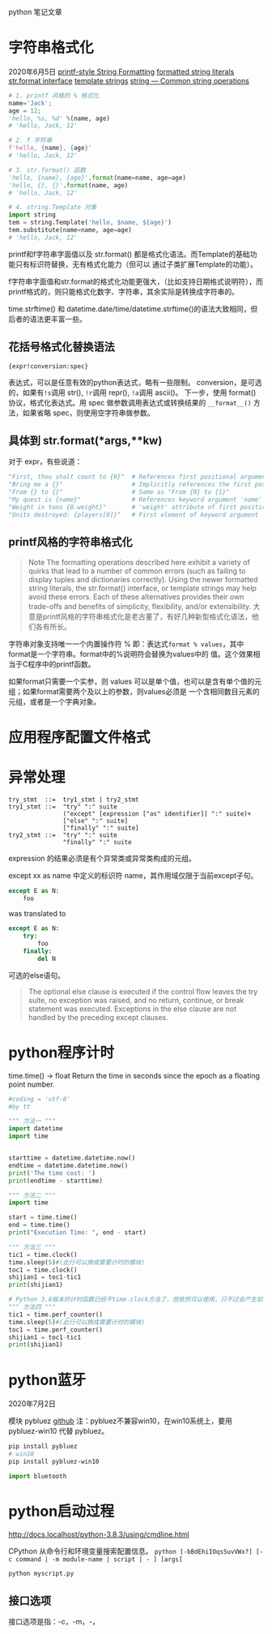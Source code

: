 python 笔记文章

# 字符串格式化
2020年6月5日
[printf-style String Formatting](https://docs.python.org/3/library/stdtypes.html#printf-style-string-formatting)
[formatted string literals](https://docs.python.org/3/reference/lexical_analysis.html#formatted-string-literals)
[str.format interface](https://docs.python.org/3/library/stdtypes.html#str.format)
[template strings](https://docs.python.org/3/library/string.html#template-strings)
[string — Common string operations](https://docs.python.org/3/library/string.html#module-string)


```py
# 1. printf 风格的 % 格式化
name='Jack';
age = 12;
'hello, %s, %d' %(name, age)
# 'hello, Jack, 12'

# 2. f 字符串
f'hello, {name}, {age}'
# 'hello, Jack, 12'

# 3. str.format() 函数
'hello, {name}, {age}'.format(name=name, age=age)
'hello, {}, {}'.format(name, age)
# 'hello, Jack, 12'

# 4. string.Template 对象
import string
tem = string.Template('hello, $name, ${age}')
tem.substitute(name=name, age=age)
# 'hello, Jack, 12'

```

printf和f字符串字面值以及 str.format() 都是格式化语法。而Template的基础功能只有标识符替换，无有格式化能力（但可以
通过子类扩展Template的功能）。

f字符串字面值和str.format的格式化功能更强大，（比如支持日期格式说明符），而printf格式的，则只能格式化数字、字符串，其余实际是转换成字符串的。

time.strftime() 和 datetime.date/time/datetime.strftime()的语法大致相同，但后者的语法更丰富一些。
## 花括号格式化替换语法
`{expr!conversion:spec}`

表达式，可以是任意有效的python表达式，略有一些限制。
conversion，是可选的，如果有`!s`调用 str(), `!r`调用 repr(), `!a`调用 ascii()。
下一步，使用 format() 协议，格式化表达式。用 spec 做参数调用表达式或转换结果的 `__format__()`
方法，如果省略 spec，则使用空字符串做参数。

## 具体到 str.format(*args,**kw)

对于 expr，有些说道：
```py
"First, thou shalt count to {0}"  # References first positional argument
"Bring me a {}"                   # Implicitly references the first positional argument
"From {} to {}"                   # Same as "From {0} to {1}"
"My quest is {name}"              # References keyword argument 'name'
"Weight in tons {0.weight}"       # 'weight' attribute of first positional arg
"Units destroyed: {players[0]}"   # First element of keyword argument 'players'
```
## printf风格的字符串格式化

> Note The formatting operations described here exhibit a variety of quirks that
> lead to a number of common errors (such as failing to display tuples and dictionaries
> correctly). Using the newer formatted string literals, the str.format() interface,
> or template strings may help avoid these errors. Each of these alternatives provides
> their own trade-offs and benefits of simplicity, flexibility, and/or extensibility.
大意是printf风格的字符串格式化是老古董了，有好几种新型格式化语法，他们各有所长。

字符串对象支持唯一一个内置操作符 % 即：表达式`format % values`，其中format是一个字符串。format中的%说明符会替换为values中的
值。这个效果相当于C程序中的printf函数。

如果format只需要一个实参，则 values 可以是单个值，也可以是含有单个值的元组；如果format需要两个及以上的参数，则values必须是
一个含相同数目元素的元组，或者是一个字典对象。


# 应用程序配置文件格式
# 异常处理

```
try_stmt  ::=  try1_stmt | try2_stmt
try1_stmt ::=  "try" ":" suite
               ("except" [expression ["as" identifier]] ":" suite)+
               ["else" ":" suite]
               ["finally" ":" suite]
try2_stmt ::=  "try" ":" suite
               "finally" ":" suite
```

expression 的结果必须是有个异常类或异常类构成的元组。

except xx as name 中定义的标识符 name，其作用域仅限于当前except子句。
```py
except E as N:
    foo
```
was translated to
```py
except E as N:
    try:
        foo
    finally:
        del N
```

可选的else语句。
> The optional else clause is executed if the control flow leaves the try suite, no exception was raised, and no return, continue, or break statement was executed. Exceptions in the else clause are not handled by the preceding except clauses.
# python程序计时
time.time() → float Return the time in seconds since the epoch as a floating point number.

```py
#coding = 'utf-8'
#by tt

""" 方法一 """
import datetime
import time


starttime = datetime.datetime.now()
endtime = datetime.datetime.now()
print('The time cost: ')
print(endtime - starttime)

""" 方法二 """
import time

start = time.time()
end = time.time()
print("Execution Time: ", end - start)

""" 方法三 """
tic1 = time.clock()
time.sleep(5)#(此行可以换成需要计时的模块)
toc1 = time.clock()
shijian1 = toc1-tic1
print(shijian1)

# Python 3.8版本的计时函数已经不time.clock方法了，但依然可以使用，只不过会产生如下警告
""" 方法四 """
tic1 = time.perf_counter()
time.sleep(5)#(此行可以换成需要计时的模块)
toc1 = time.perf_counter()
shijian1 = toc1-tic1
print(shijian1)
```

# python蓝牙
2020年7月2日

模块 pybluez
[github](https://github.com/pybluez/pybluez)
注：pybluez不兼容win10，在win10系统上，要用 pybluez-win10 代替 pybluez。
```sh
pip install pybluez
# win10
pip install pybluez-win10
```

```py
import bluetooth
```
# python启动过程

http://docs.localhost/python-3.8.3/using/cmdline.html

CPython 从命令行和环境变量搜索配置信息。
`python [-bBdEhiIOqsSuvVWx?] [-c command | -m module-name | script | - ] [args]`

```sh
python myscript.py
```

## 接口选项
接口选项是指：-c，-m，-，<script>， 这四个。
python命令行风格和unix shell 相似，但有如下附加功能：
- 如果调用时标准输入连接到tty设备，则进入交互模式：读取命令、执行命令、等待下一个命令。直到EOF（Unix 的Ctrl-D, Windows的 Ctrl-Z Enter)
- 以文件名为参数或者以文件作为标准输入时，它读取整个文件并执行
- 以目录名为参数，它从目录下选择合适的文件执行
- 提供 -c 'python statements' 选项时，执行给定的语句并退出。可以用换行分割多行语句。缩进规定了代码块
- 使用 -m module-name 时，从模块搜索路径中搜索给定名称的模块并执行
在非交互模式下，是先解析整个文件之后执行（不是读一句执行一句）。

`-c command`：当前目录加入sys.path中；sys.argv[0] 是 -c。
`-m module`：在sys.path中搜索指定模块并以`__main__`为名执行当前模块。
    当前目录加入sys.apth中，sys.argv[0] 是 -m。
    模块可以是文件模块。也可以是包（即目录），此时执行 `<pkg>.__main__`
    此选项不可用于内置模块和C扩展模块，因为它们没有对应的python的模块文件。
    -I 在isolate模式下执行模块。独立模块是指：sys.path 不包含当前目录，不包含用户的 site-package目录（即后期安装的模块），所有PYTHON*环境变量都忽略掉。
`- `  从标准输入读取命令。如果标准输入是终端，则隐式包好-i选项（交互模式）。sys.argv[0]设为 -。
`<script>` 执行脚本文件，此文件必须是 A. xx.py 文件，或者B.包含 `__main__.py` 的目录，或C.包含`__main__.py`的zip压缩文件。
    此时，sys.argv[0]设为给定的脚本文件名（或目录名）。
    如果给定的是.py文件名，则把包含此文件的目录放在sys.path的开头。
    如果给定的是目录或zip文件名，则把__main__.py作为__main__模块执行，同时把 <script> 添加到sys.path的开头。
    -I 在此处同样给力。
最后，如果没有指定任何接口选项，则默认使用 -i（进入交互模式），同时 sys.argv[0]设为'',且把当前路径加入 sys.path 的开头。
## 通用选项
-?
-h
--help
```
-?
-h
--help
帮助信息

--version, -V 输出版本信息并退出。

```
## 杂项

    -b  比较 bytes和str时，发出警告。
    -B  导入模块文件时，不生成.pyc文件。环境变量 PYTHONDONTWRITEBYTECODE
    -d  开启调试模式。执行过程输出更多详细信息。取决于编译时的参数配置。PYTHONDEBUG。
    -E  忽略所有PYTHON*环境变量（比如，pythpath，pythonhome）
    -i  当-c 或执行脚本文件之后，进入交互模式。PYTHONSTARTUP 变量指定的文件不会执行。
    -s  Don’t add the user site-packages directory to sys.path.
    -I  孤立模式（隐含触发 -E，-s。也就是只载入内置模块和标准库模块。（忽略PHTHON*变量，忽略用户site-package目录：即不把这些目录添加到sys.path中）。
    -O  初级优化。忽略 assert语句，忽略 `__debug__` 变量为条件的语句。ps：在费-O模式下，`__debug__`变量的值为True。/
    -OO 在-O的基础上，进一步忽略文档字符串。
    -S  不导入site模块。

## 搜索路径、初始化文件
PYTHONHOME的概念。
内置库，标准库，安装的第三方库（系统级别、用户级别），用户追加的搜索路径。

默认，在 prefix/lib/pythonX.Y 和 exec_prefix/lib/pythonX.Y 目录下搜索标准库模块。
PYTHONHOME 则用于强制指定别的目录作为标准库搜索路径。（prefix和exec_prefix同时被设为PYTHONME，会是同一个值，
如果要设置不同的值，把PYTHONHOME的值设为 dir1:dir2 的格式）。

虚拟环境的原理就是在site.py中修改sys.prefix和sys.exec_prefix的值而生效的。（而sys.base_prefix和sys.base_exec_prefix永远指向
真正的prefix和exec_prefix）。

这些是标准库生效的原理。第三方库，则在 site模块中。
## site模块
python解释器初始化时会自动导入此模块（也可以手动导入此模块）。此模块被导入时（手动或自动）会对自动导入第三方模块（叫site-package)，
并对sys.path做些修改。
-S 选项抑制site的自动导入，同时抑制手动导入此模块时自动导入第三方模块的行为。

site首先以 sys.prefix 和 sys.exec_prefix 做头（跳过空字符串），以 1. 空字符串 和 2. lib/site-packages (Windows) 或
 lib/pythonX.Y/site-packages (Unix and Macintosh) 做路径结尾，拼接出来四个路径，放入sys.path中，同时检测这些新加入的路径中
是否含有配置文件。

接着，如果新添加的某个路径下P含有 pyvenv.cfg 文件， site 会把 sys.executable, sys.prefix and sys.exec_prefix 统统设置为 P，并检测此目录下
是否有site-package目录。pyvenv.cfg文件中的include-system-site-packages设置true，则会在系统级别的 prefix 目录下搜索site-package，
否则就不搜索系统级别的site-package。
ps：sys.prefix和sys.exec_prefix 就是系统级别的 prefix 目录。
ps：所以
1. sys.prefix/lib 和 sys.exec_prefix/lib 下是标准库模块，
2. sys.prefix/lib/site-packages 和 sys.exec_prefix/lib/site-packages是系统第三方库安装路径
3. ~/.local/lib/pythonX.Y/site-packages （*Nix）或 %APPDATA%\Python\PythonXY\site-packages（Win）下则是用户级别第三方库安装路经。
   site.USER_BASE PYTHONUSERBASE.
   site.USER_SITE， python -m site --user-site

## venv
`py -m venv va`做了什么？
1. 新建目录 va/
2. 下有 pyvenv.cfg
3. va/Scripts/python.exe 会内置把 sys.prefix 和 sys.exec_prefix 设为 va 的绝对路径。
4. va/Scripts/activate.bat 脚本会删除PYTHONHOME，同时当前目录添加到PYTH的最前方。

这样，启动python就是执行scripts/下的python.exe，而这个python.exe是经过修改的，它的 prefix 内置改为了虚拟环境目录。
于是系统级别的site-package目录就变了。

系统标准库，是怎么加载的？无论如何，python默认把系统标准库的绝对路径放入 sys.path 中。
# python多线程和全局锁
<https://www.cnblogs.com/heiguu/p/10049537.html>
<https://www.liaoxuefeng.com/wiki/1016959663602400/1017629247922688>
<https://www.cnblogs.com/shengguorui/p/11940371.html>
concurrency 并发：时分系统，模拟同时执行。
parallelism 并行：多CPU，真正的同时执行。

Python的线程虽然是真正的线程，但解释器执行代码时，有一个GIL锁：Global Interpreter Lock，任何Python线程执行前，
必须先获得GIL锁，然后，每执行100条字节码，解释器就自动释放GIL锁，让别的线程有机会执行。

互斥锁：个线程要共享数据时，先将其锁定，此时资源的状态为“锁定”，其他线程不能更改；直到该线程释放资源，
将资源的状态变成“非锁定”，其他的线程才能再次锁定该资源。互斥锁保证了每次只有一个线程进入写入操作，从而保证了多线
程情况下数据的正确性。互斥锁体现的就是一个同步的机制.
所以，多线程在Python中只能交替执行，即使100个线程跑在100核CPU上，也只能用到1个核。

最后,GIL是线程锁，针对线程，而不是进程。然而这些规则是Cpython给的，像Jpython就没有这个机制。

尽管受制于 GIL，但是用多个 Python 线程来执行系统调用的时候，这些系统调用可以可以平行的执行。

GIL 并不会保护开发者自己编写的代码。这是因为同一时刻固然只能有一个 Python 线程得到执行，但是，当这个线程正在操作某个数据
结构的时候，其他线程可能会打断它，一旦发生这种现象，就会破坏程序的状态，从而使相关的数据结构无法保持其一致性。为了保证所
有线程能够得到公平地执行，Python 解释器会给每个线程分配大致相等的处理器时间。为了达到这样的分配策略，Python 系统可能当
某个线程正在执行的时候将其暂停，然后使另一个线程继续往下执行。由于我们无法提前获知 Python 系统会在何时暂停这些线程，
所以我们无法控制程序中某些操作是原子操作。

1. CPython 引入了GIL，所以 CPython 不能做到真正的并行
2. GIL 只是为了保护python解释器的状态，并不会保护我们写的程序，所以多线程python程序中仍然需要互斥锁等并发机制
3. GIL 只是限制了CPU使用，但系统调用可以真正并发执行，所以计算密集型python程序，并发并不能提高效率，但如果是io密集型，多线程
   则可以提高效率（因为io是系统调用）
# 类型修饰符
[PEP 484-Type Hints](https://www.python.org/dev/peps/pep-0484/)
[全面理解Python中的类型提示（Type Hints）](https://www.cnblogs.com/jfdwd/p/11208998.html)
自 3.5 引入。
```py
def greeting(name: str) -> str:
    return 'Hello ' + name

print(greeting('Martin'))
print(greeting(1))
```

Python 是动态类型语言，运行时不需要指定变量类型。这一点是不会改变的，但是2015年9月创始人 Guido van Rossum 在 Python 3.5
引入了一个类型系统，允许开发者指定变量类型。它的主要作用是方便开发，供IDE 和各种开发工具使用，对代码运行不产生影响，
运行时会过滤类型信息。
# python 的动态类型

用动态类型的语言来写程序，更符合duck type的思想。写小程序的时候是挺爽的。
用C++和C#什么的，你写个class和interface还得先想一想，多浪费时间呀！

缺点就一个：代码量稍微大一些，看别人的代码时，可以把你恶心到吐血

从工程的角度来看,动态语言一般适合短平快,需求多变但简单清晰的项目.
而大型项目,还是必须要靠java和c#.

请记住，虽然动态类型意味着任何变量都可以成为任何类型，但是所有变量在所有时间中都应只有一种类型。
类型系统仍然是编程的核心组件，想想那些使用isinstance判断变量类型、应用逻辑所浪费的时间吧。

Go语言，算静态语言。Go也有duck type，这个duck type好啊，熊猫学会“嘎嘎叫”后，不需要duck爹，
只要有个duck导师就能名正言顺能过关了。

## 附：静态类型/动态类型；强类型/弱类型
[弱类型、强类型、动态类型、静态类型语言的区别是什么？](https://www.zhihu.com/question/19918532)

Java,C是静态类型语言。
python，javascript，ruby 是动态类型语言。

java是强语言类型 弱类型的语言的东西没有明显的类型,他能随着环境的不同,自动变换类型而强类型则没这样的规定,
不同类型间的操作有严格定义,只有相同类型的变量才能操作,虽然系统也有一定的默认转换,当绝没有弱类型那么随便。

Java 是强类型，而 C 语言是弱类型语言。因为Java不允许可能导致错误的隐式类型转换。
Java 不能把double赋值给int（必须强制类型转换），而C
# python3 操作 excel
openpyxl模块读写excel。<https://www.cnblogs.com/crazymagic/articles/9752287.html>
另一种方式是 xlrd 读取excel，xlwt 编辑 exel。
[xlrd document](https://xlrd.readthedocs.io/en/latest/)

openpyxl is a Python library to read/write Excel 2010 xlsx/xlsm/xltx/xltm files.

xlwt a library for developers to use to generate spreadsheet files compatible with Microsoft Excel versions 95 to 2003.

两者都是对于excel文件的操作插件，两者的主要区别在于写入操作，其中xlwt针对Ecxec2007之前的版本，即.xls文件，
其要求单个sheet不超过65535行，而openpyxl则主要针对Excel2007之后的版本（.xlsx），它对文件大小没有限制。
另外 xlrd/xlwt在读写方面的速度都要优于openpyxl。

自 xlrd 0.8.0 (22 Aug 2012)，支持读取 .xlsx 格式的文件。
自 xlrd 2。0.0 （），仅支持 .xls 格式。要读取 xlsx 格式，需要使用其它库，比如 openpyxl。

`pip install xlrd`

[Python 读写 Excel 文件的库](http://www.python-excel.org/)
## Excel BIFF
[关于Excel二进制文件和Biff格式文件的关系](http://club.excelhome.net/thread-600816-1-1.html)
通常我们把Excel的文件格式叫做BIFF(Binary Interchange File Format).

2003中的.xls本身就是二进制文件，.doc和.ppt都是，只不过对应的biff版本低一些。

2007能选择.xlsb保存为二进制文件，减少容量的同时提高安全性。

Microsoft Office 2007中，微软引入了一种全新的文档格式：Open XML。由于Open XML是一种开放的文档格式（基于两种开放技术：XML、Zip），所以解决了过去Microsoft Office所使用的二进制文档难以交互、难以被第三方应用程序访问的问题。但是自从微软决定将Open XML提交给ISO之后，从业界的反馈来看，很多人仍然非常关心过去的二进制文档格式（.doc, .xls, .ppt），并希望能得到其相关的技术细节文档。经过慎重的考虑，Microsoft决定将Microsoft Office所使用的二进制文档格式公开。任何人和企业，在不违反相关协议的前提下，都可以免费得到其技术规范文件。
# .py 文件的 shebang
这样
```py
#!/usr/bin/python3
```

或者这样
```py
#!/usr/bin/env python3
```
which searches for the Python interpreter in the whole PATH. However, some Unices may not have the env command, so you
may need to hardcode /usr/bin/python3 as the interpreter path.
# 一个python脚本，可以同时在msys2和cmd下执行
和命令一样直接运行，而不需要 python /path/to/file.py 执行

1. windows 下的 py 启动器，会受shebang的影响
<http://docs.localhost/python-3.8.3/using/windows.html#shebang-lines>

windows 下的 py launcher 支持 shebang，只不过把这几个shebang当作虚拟命令：
```
/usr/bin/env python

/usr/bin/python

/usr/local/bin/python

python
```
比如，`#! /usr/bin/python`，py 会把它解释为使用默认python解释器。
`/usr/bin/env python` 则 py 会把它解释为先从PYTH中搜索python，然后搜索 py 注册的python。

dw.py
```py
#!/bin/python
"""
征信二代项目工具脚本

2020-07-17T11+08 chenxizhan new
"""
import os
import subprocess

# 各种目录
# pts = {
#     'base': r'F:\work\04-dw',
#     'local': r'F:\work\04-dw\local',
#     'py': r'F:\work\04-dw\local\scripts\py',
#     'sql': r'F:\work\04-dw\local\scripts\sql-init-orcl'
# }

# for k in pts:
#     print(pts[k])

# for k in pts:
#     os.system(rf'echo cygpath {pts[k]}')

subprocess.run('echo')
```

```bat
>python D:\bin\dw.py
F:\work\04-dw
Traceback (most recent call last):
  File "D:\bin\dw.py", line 26, in <module>
    subprocess.run(['echo', 'hello'])
  File "D:\programs\python\v3.8.3\lib\subprocess.py", line 489, in run
    with Popen(*popenargs, **kwargs) as process:
  File "D:\programs\python\v3.8.3\lib\subprocess.py", line 854, in __init__
    self._execute_child(args, executable, preexec_fn, close_fds,
  File "D:\programs\python\v3.8.3\lib\subprocess.py", line 1307, in _execute_child
    hp, ht, pid, tid = _winapi.CreateProcess(executable, args,
FileNotFoundError: [WinError 2] 系统找不到指定的文件。

>py D:\bin\dw.py
Unable to create process using '/bin/python D:\bin\dw.py'
```

!!?? 问题源自于，我希望一个python脚本可以同时在 msys2 和 cmd 下运行。
# 实例方法、类方法、静态方法
https://www.cnblogs.com/wcwnina/p/8644892.html

实例方法

    定义：第一个参数必须是实例对象，该参数名一般约定为“self”，通过它来传递实例的属性和方法（也可以传类的属性和方法）；

    调用：只能由实例对象调用。

类方法

    定义：使用装饰器@classmethod。第一个参数必须是当前类对象，该参数名一般约定为“cls”，通过它来传递类的属性和方法（不能传实例的属性和方法）；

    调用：类对象或实例对象都可以调用。

    对应java里的static方法。

静态方法

    定义：使用装饰器@staticmethod。参数随意，没有“self”和“cls”参数，但是方法体中不能使用类或实例的任何属性和方法；

    调用：类对象或实例对象都可以调用。

    静态方法主要是用来存放逻辑性的代码，逻辑上属于类，但是和类本身没有关系，也就是说在静态方法中，不会涉及到类中的属性和方法的操作。
    可以理解为，静态方法是个独立的、单纯的函数，它仅仅托管于某个类的名称空间中，便于使用和维护。
    譬如，我想定义一个关于时间操作的类，其中有一个获取当前时间的函数

    如果一个函数既不需要访问类属性也不需要访问实例属性，则可以定义为静态方法。

```py
class ClassTest(object):
    __num = 0
    @classmethod
    def addNum(cls):
        cls.__num += 1
    @classmethod
    def getNum(cls):
        return cls.__num
    # 这里我用到魔术方法__new__，主要是为了在创建实例的时候调用累加方法。
    def __new__(self):
        ClassTest.addNum()
        return super(ClassTest, self).__new__(self)


class Student(ClassTest):
    def __init__(self):
        self.name = ''

a = Student()
b = Student()
print(ClassTest.getNum())
```

```py
import time

class TimeTest(object):
    def __init__(self, hour, minute, second):
        self.hour = hour
        self.minute = minute
        self.second = second

    @staticmethod
    def showTime():
        return time.strftime("%H:%M:%S", time.localtime())


print(TimeTest.showTime())
t = TimeTest(2, 10, 10)
nowTime = t.showTime()
print(nowTime)
```
其实，我们也可以在类外面写一个同样的函数来做这些事，但是这样做就打乱了逻辑关系，也会导致以后代码维护困难。

staticmethod之间互相调用，需要加类名修饰吗?

```py
class A:
    @staticmethod
    def _greeting(msg):
        print('hello, ', msg)

    @staticmethod
    def greeting(msg):
        _greeting(msg)

A.greeting('Jack')
```
```sh
static_method_test.py
Traceback (most recent call last):
  File "G:\pycode\src\static_method_test.py", line 17, in <module>
    A.greeting('Jack')
  File "G:\pycode\src\static_method_test.py", line 14, in greeting
    _greeting(msg)
NameError: name '_greeting' is not defined
```

[Python 中 staticmethod 和 classmethod 原理探究 - 编程进阶之路 - SegmentFault 思否](https://segmentfault.com/a/1190000022735289)

staticmethod 的效果是让 C.f 与 c.f 都返回函数，等价于 `object.__getattribute__(c, "f")` 或 object.`__getattribute__(C, "f")`.

用描述符机制实现静态方法，代码很简单:
```py
class staticmethod(object):
    def __init__(self, f):
        self.f = f

    def __get__(self, obj, objtype=None):
        return self.f
```
[Python 中的 classmethod 和 staticmethod 有什么具体用途？ - 知乎](https://www.zhihu.com/question/20021164)
"介绍了静态方法和类方法的实际使用场景，漂亮"

classmethod与staticmethod

这两个方法的用法是类似的，在上面的例子中大多数情况下，classmethod也可以通过staticmethod代替，在通过类调用时，这两者对于调用者来说是不可区分的。

classmethod与类的metaclass的实例方法是等效的，classmethod优先级高一些。
建议：
- 除非能说出合理的理由，否则能用classmethod的时候就使用classmethod
- 将类的定义改造成另外某种语义的时候使用metaclass，实现类的业务上的多态使用classmethod
- 对类的用户可见的功能使用classmethod，对类的用户不可见的功能可以考虑使用metaclass
- 没疯用classmethod，疯掉之后可以metaclass满天飞
# python 字符串的内部编码
1. python内部使用哪种编码保存字符串
2. 如果是变长编码（如UTF-8），那么下表操作的时间复杂度是多少？O(n)吗？
# python的属性查找

`__dict__, __getattr__(), __getattribute__(), @property, descriptor`

- 任何对象都有一个名字空间字典，它保存了对象的属性，通过`__dict__`可以访问这个字典。
  类也是对象，故而类对象有`__dict__`属性，但类对象的字典有些不同：
  `type.__new__()`创建的类，它的 `__dict__`会被替换为一个只读的映射代理。

1. 语言机制
2. 钩子函数
    `object.__getattribute__(self, name)`,
    `object.__setattr__(self, name, value)`
    `object.__delattr__(self, name)`
    `object.__getattr__(self, name)`
3. 数据描述符
    `__get__(self, ins, owner=None)`
    `__set__(self, ins, value)`
    `__delete__(self, ins)`
    `__set_name__(self, owner, name)`

o.name 和 getattr(o, 'name')，的语言逻辑可以用Python代码描述如下：
```py
try:
    v = o.__getattribute__(name)
except AttributeError:
    if hasattr(o, '__getattr__'):
        return o.__getattr__(name)
    raise
```

    由属性查找触发的 o.__getattribute__() 调用，是魔法函数的隐式调用，
    ps: 内置的属性查找逻辑由 object.__getattribute__(self, name) 实现
        但至少 object.__getattribute__ 的查找需要内置在语言中。（因为找到
        object.__getattribute__ 之前没法调用它）。
    ps：属性描述符的逻辑，也是在 object.__getattribute__(self, name) 中实现的
    ps: 到 __getattr__ 的回退是语言机制，不是 object.__getattribute__(self, name)
# 元类
元类，涉及到类的创建过程

摘抄自知乎的一段话：

Python2创建类的时候，可以添加一个 `__metaclass__` 属性.
在Python3中语法改变了一下.

日常的业务逻辑开发是不太需要使用到元类的，因为元类是用来拦截和修改类的创建的，用到的场景很少。我能想到最典型的场景就是 ORM。

# 描述符

## 实例绑定
描述符，实例绑定的逻辑：
1. 读取操作:没有 `__get__()`，是普通属性的逻辑；有`__get__()`，是数据描述符时一律拦截，不是的时候仅当实例字典不存在同名属性时才拦截。
    ps: 1. 有get 2. 按优先级允许，这才拦截。
2. 写/删操作: 不是数据描述符，是普通属性删除逻辑；是数据描述符，一律拦截。

默认的 `__getattribute__(self, name)`逻辑用Python代码描述如下：
类的字典定义了属性描述符，访问类实例的属性。
```py
def is_data_des(o): return hasattr(o, '__get__') or hasattr(o, '__set__')

def __getattribute__(self, name):
    # 1. 实例和类的字典都没有，报错
    # 2. 仅实例字典里有，直接返回
    # 3. 类的字典里有，实例字典或有或没有
    # 设 vc 是类字典里找到的，vi 是实例字典里找到的, has_vi 标志实例字典是否有name属性
    if not hasattr(vc, '__get__'):
        if has_vi: return vi
        else: raise AttributeError
    else:
        if is_data_des(vc): return vc.__get__(self, name)
        else: return vc

def __setattr__(self, name, value):
    if is_data_des(vc): vc.__set__(self, name, value)
    else: self.__dict__[name] = value

def __delattr__(self, name):
    if is_data_des(vc): vc.__delete__(self, name)
    else: del self.__dict__[name]
```

## 描述符的实现原理

https://www.zhihu.com/question/25391709

Python 2.2引入的新API: descriptor

怎么解决descriptor用于函数和property时，对查找顺序的不同要求呢？Python的解决方法说也简单：
如果一个descriptor只有__get__方法(如FunctionType)，我们就认为它是function-like descriptor，
适用"实例-类-基类"的普通查找顺序；如果它有__set__方法(如Property)，就是data-like descriptor，
适用"类-基类-实例"的特殊查找顺序。但是找到descriptor之前又怎么可能知道它的类型呢？
所以无论如何都得先查找类和基类，再根据是否找到descriptor，和descriptor的类型，来决定是否需要查找实例。

1. 不考虑描述符,属性查找顺序是:实例,类,类的基类(并递归),不找元类,getattr
2. 每个实例都有自己的 `__dict__` 属性,它是实例自己的名字空间; 而只要不是变态, 不会有人把它实现为描述符.
   PS:可以把它做成描述符吗?
3. 有了描述符, 属性查找顺序是: 类和基类,实例, getattr
4. 实例方法, 类方法, 静态方法, 属性, 都是用描述符语法实现的.
   查找属性会调用 `__getattribute__` 方法,但这个方法本身就是一个属性.
   出路是 object 提供的默认实现, 描述符机制是在这个方法中实现的, 而如果重载了这个方法, 就要自己负责描述符机制的处理.
5. 无论何时,getattr都是属性查找失败之后最后的手段. 这是语法机制, 不是 getattribute 控制的.

6. slots 和 dict?

```py
'''描述符之前的属性查找模拟
'''
import types
def instance_getattr(obj, name):
    v = obj.__dict__[name]
    if v is not None: return v
    v,cls class_getattr(obj.__class__, name)
    if isinstance(w, types.FunctionType):
        return BoundMethod(w, obj, cls);
    if w is not None: return w
    raise AttributeError(obj.__class__, name))

def class_getattr(cls, name):
    v = cls.__dict__[name]

    if v is not None: return v,cls
    for c in cls.__bases__:
        v, c2 = class_getattr(c, name);
        if v is not None: return v,c2
    return None, None


'''描述符之后
'''
def instanc_getattr(obj, name):
    v, cls = class_getattr(obj.__class__, name);

    if hasattr(v, '__get__') and hasattr(v,'__set__'):
        return v.__get__(obj, cls)

    w = obj.__dict__[name]
    if w is not None: return w
    if hasattr(v, '__get__'): return v.__get__(obj, name)
    elif v is not None: return v

    raise AttributeError(obj.__class__, name);
# Q. 如果obj本身是个类呢?

'''如此, 实例方法,类方法,静态方法的描述符可实现如下
'''

class InstanceMethod:
    def __init__(self, f):
        self.f = f
    def __get__(self, instance, owner = None):
        ins = instance if instance is not None else owner
        return types.BoundMethod(self.f, ins, owner)

class ClassMethod:
    def __init__(self, f):
        self.f = f
    def __get__(self, instance, owner = None):
        return types.BoundMethod(self.f, owner);
class StaticMethod:
    def __init__(self, f):
        self.f = f
    def __get__(self, instance, owner  = None):
        return self.f

class Property:
    def __init__(self, )

class A:
    @InstanceMethod
    def hello(self):pass
    @ClassMethod
    def cm(cls):pass
    @StaticMethod:
    def sm():pass

```

## 描述符n连问
1. 正常的描述符是这样的：定义一个描述符类D，它实现描述符协议，而在另一个类C中用D的实例做描述符。
    如果D定义了`__get__`属性，但把它设置成字符串，会有效吗？
    ans：你真是人才。会有效，但会报错:
    ```py
    class BadDes:
        __get__ = 'hello'
        __set__ = 'world'
    class C2:
        x = BadDes()

    c2 = C2()
    c2.x = 3    # TypeError: 'str' object is not callable
    ```

    如果随便创建一个实例，然后直接在实例的字典里添加名为`__get__`的函数，会有效吗，添加方法呢？
    没有效果，两种方式都没有效果
    ```py
    # 第二种不正常的
    class BadDes:pass
    d = BadDes()
    def f(*args): print('f called: ', args)
    d.__set__ = f
    class C3(): x = d
    c3 = C3()
    print(c3.__dict__) # {}
    c3.x = 12 # 正常执行
    print(c3.__dict__) # {'x': 12}

    # 第二种不正常的变种: 证明即使是直接在字典里放上绑定后的方法也无效
    import types
    d.__set__ = types.MethodType(f, d)
    print(d.__dict__) # {'__set__': <bound method f of <__main__.BadDes object at 0x000002A001CC2888>>}
    class C3(): x = d
    c3 = C3()
    print(c3.__dict__) # {}
    c3.x = 12 # 正常执行
    print(c3.__dict__) # {'x': 12}
    ```

2. 类的字典定义了属性描述符,类绑定
3. 类的元类字典里有属性描述符，类绑定
4. 描述符一般把值设置到实例上，而不是自己上，为什么？
    1. 描述符是类属性，类的所有实例共享，要是设置到自己身上，就串了
    2. 借助字典，用实例做key，可以解决上一个问题，但会导致引用计数无法清零，内存啊
## 使用场景
[有效的python属性管理: 描述符的使用 - 知乎](https://zhuanlan.zhihu.com/p/24305162)
[深入理解 Python 描述符 - 知乎](https://zhuanlan.zhihu.com/p/196473543)
"举了一个例子，成绩管理系统，逐步引入属性描述符，用作属性取值检验。同时介绍了
如何用描述符机制实现@property,@classmethod,@staticmethod,super()"

对属性有特殊需求的时候，一般会考虑@property和属性描述符。
@property装饰器使用起来方便快捷，
但是@property的缺点就在于他无法被复用，同一套逻辑不能在不同的属性之间重复使用。
### 类型验证

```py
class Float(object):
    def __init__(self, name):
        self.name = name

    def __get__(self):
        private_name = "_{}__{}".format(instance.__class__.__name__, self.name)
        if private_name not in instance.__dict__:
            instance.__dict__[private_name] = self.default

    def __set__(self, instance, value):
        # 检测类型
        if type(value) is not float:
            msg = "{} ({}) is not a float number".format(self.name, value)
            raise ValueError(msg)
        # 将对象的相应属性进行赋值，注意这里我使用了`mangled name`用来进行私有化处理
        private_name = "_{}__{}".format(instance.__class__.__name__, self.name)
        instance.__dict__[private_name] = value

```
```py
class Score:
    def __init__(self, default=0):
        self._score = default

    def __set__(self, instance, value):
        if not isinstance(value, int):
            raise TypeError('Score must be integer')
        if not 0 <= value <= 100:
            raise ValueError('Valid value must be in [0, 100]')

        self._score = value

    def __get__(self, instance, owner):
        return self._score

    def __delete__(self):
        del self._score

class Student:
    math = Score(0)
    chinese = Score(0)
    english = Score(0)

    def __init__(self, name, math, chinese, english):
        self.name = name
        self.math = math
        self.chinese = chinese
        self.english = english


    def __repr__(self):
        return "<Student: {}, math:{}, chinese: {}, english:{}>".format(
                self.name, self.math, self.chinese, self.english
            )

```
前面这个描述符代码有问题，所有实例共享描述符带来的问题。
如果要把 math，chinese，english 这三个变量变成实例之间相互隔离的属性，应该这么写。
```py
class Score:
    def __init__(self, subject):
        self.name = subject

    def __get__(self, instance, owner):
        return instance.__dict__[self.name]

    def __set__(self, instance, value):
        if 0 <= value <= 100:
            instance.__dict__[self.name] = value
        else:
            raise ValueError

class Student:
    math = Score("math")
    chinese = Score("chinese")
    english = Score("english")

    def __init__(self, math, chinese, english):
        self.math = math
        self.chinese = chinese
        self.english = english

    def __repr__(self):
        return "<Student math:{}, chinese:{}, english:{}>".format(self.math, self.chinese, self.english)
```
Q. 分数为什么要给一个默认值呢？`math = Score(0)`
是出于某些原因吗？

之前的错误代码，更像是把描述符当做了存储节点。之后的正确代码，则是把描述符直接当做代理，本身不存储值

### 属性深复制
如果实例属性是字典或者列表这类的变量，python都会返回对象的引用，因此在获取其值以后也是
有可能修改其内部数据的，因此如果真的想要是这个属性不被做任何的修改，可以使用deepcopy直接
返回对象的深复制。
```py
def __get__(self, instance, owner):
    private_name = "_{}__{}".format(instance.__class__.__name__, self.name)
    if private_name not in instance.__dict__:
        instance.__dict__[private_name] = self.default
    if self.deepcopy:
        return copy.deepcopy(instance.__dict__[private_name])
    else:
        return instance.__dict__[private_name]

```
### 惰性访问
很多时候一个类的属性，我们并不需要在这个类初始化的时候就进行初始化，我们可以在第一次使用
这个属性的时候顺便将这个属性初始化，这样既可以减少计算的次数，也在一定程度上减少了内存的需求。
```py
def __get__(self, instance, owner):
    private_name = "_{}__{}".format(instance.__class__.__name__, self.name)
    # 是否实例属性已存在
    if private_name not in instance.__dict__:
        instance.__dict__[private_name] = self.default
    return instance.__dict__[private_name]

```
### 设置只读属性

# type和object(元类)
<https://www.cnblogs.com/busui/p/7283137.html?utm_source=itdadao&utm_medium=referral>
在面向对象的体系中，存在两种关系：1. 父子关系（图中以实线描述）、2. 类型实例关系（图中以虚线描述）。

有两条很有用的规则
1. Dashed Arrow Up Rule：如果X是A的实例，同时A又是B的子类，那么，X也是B的实例。
2. Dashed Arrow Down Rule：如果B是M的实例，同时A是B的子类，那么，A也是M的实例。（注：其实这条规则很少会用到）。

父子关系（ the subclass-superclass relationship）;
类型实例关系（ the type-instance relationship ）。

PS：1. 翻译为：子类实例可以看作父类实例
    2. 翻译为：父类的类也是子类的类

只有继承了type的类能够做为metaclass的参数。
# python 黑魔法
连接多个列表最极客的方式
```py
>>> a = [1,2]
>>> b = [3,4]
>>> c = [5,6]
>>>
>>> sum((a,b,c), [])
[1, 2, 3, 4, 5, 6]
```
- 在初始化一个空字典时，在运行效率上，{} 会比 dict() 快三倍左右。
- 在 Python2 中，数字可以与字符串直接比较。结果是数值永远比字符串小。但在 Python3 中，却不行。TypeError: '<' not supported between instances of 'int' and 'str'
- json.tool 来格式化 JSON：python -m json.tool demo.json
- 快速打印包的搜索路径 `$ python -m site`

[i,j for i in range(10) for j in 'abc']
[j for i in range(5) for j in range(i)]
[(i,j) for i in range(5) for j in range(i)]
# python的启动过程
目的：弄清楚python初始化中，各种模块是如何加载的
# 设置 py 使用的默认python版本
环境变量：
PY_PYTHON=3
PY_PYTHON=3.7
# import 和 模块:TODO
# windwos cmd 下 pipenv 的 shell 没有历史记录
只能补偿一下: 在 pipenv shell 里再开一个cmd就好了。
```sh
pipenv shell
(py-std-ELp5UvXg) F:\work\04-dw\local\scripts\py-std>cmd
Microsoft Windows [版本 10.0.18363.1082]
(c) 2019 Microsoft Corporation。保留所有权利。
```
不，没好
# with 语句和 context manager
1. with语句的用法：
```py
# 做io操作时，为了确保资源被关闭，需要try
try:
    f = open('foo', 'r')
finally:
    f.close()

# 但，用with可以简单搞定
with open('foo', 'r') as f
    print(f.readline())

```

奥妙在于，with语句利用了 context manager 协议（`__enter__()和 __exit__(ex_type, ex_value, trace)`）。
例如，我们可以自己实现一个 context manager:
```py
class A:

    def __init__(self):
        print('init')

    def __enter__(self):
        print('__enter__')
        return self

    def __exit__(self, exc_type, exc_val, exc_tb):
        print('__exit__')
        return True


with A() as a:
    print('do with')
```

但当 context manager 的逻辑比较简单时，没有必要创建一个类，可以使用Python的注解：
```py
from contextlib import contextmanager

@contextmanager
def managed_resource(*args, **kwds):
    # Code to acquire resource, e.g.:
    resource = acquire_resource(*args, **kwds)
    try:
        yield resource
    finally:
        # Code to release resource, e.g.:
        release_resource(resource)

>>> with managed_resource(timeout=3600) as resource:
...     # Resource is released at the end of this block,
...     # even if code in the block raises an exception
```

@contextlib.contextmanager注解的工作方式如下。
1. 被注解的函数必须是有且仅有一个值的生成器
2. yield 给出的值，会赋值给 with 语句后面的as，如果有的话
3. 如果with语句体的执行抛出了异常，则yield语句会抛出同样的异常。
4. 和`__exit__()`不同的是，如果生成器决定不处理异常，那么必须重新抛出异常（而exit只需要返回False）。
The function being decorated must return a generator-iterator when called. This iterator must yield exactly one value, which will be bound to the targets in the with statement’s as clause, if any.

At the point where the generator yields, the block nested in the with statement is executed. The generator is then resumed after the block is exited. If an unhandled exception occurs in the block, it is reraised inside the generator at the point where the yield occurred. Thus, you can use a try…except…finally statement to trap the error (if any), or ensure that some cleanup takes place. If an exception is trapped merely in order to log it or to perform some action (rather than to suppress it entirely), the generator must reraise that exception. Otherwise the generator context manager will indicate to the with statement that the exception has been handled, and execution will resume with the statement immediately following the with statement.
# argparse模块和命令行参数解析
argparse模块把命令行参数分为位置参数和选项参数两大类。
凡是名字以 self.prefix_chars 中的字符开头的都是选项参数。它默认是`-`，这符合我们的常识。

## 动作
ArgumentParser.add_argument() 的 action 参数

### 默认把参数值存到参数名中，以 str 类型，是单个的值
```py
import argparse

p1 = argparse.ArgumentParser()

p1.add_argument('--foo')
p1.add_argument('key')
print(p1.parse_args('--foo f hello'.split()))
# Namespace(foo='f', key='hello')
```

### 指定 nargs 参数，可以让参数消耗指定个数的值，并以列表的形式返回
```py
p2 = argparse.ArgumentParser()
p2.add_argument()
```
### 指定 nargs，可以让参数消耗指定个数的值，并以列表的形式返回
nargs=N(具体的数值），还可以是 ? * + 之一，表示零个或一个，零个或多个，一个或多个（正则表达式的量词）。
```py
p = argparse.ArgumentParser()
p.add_argument('--foo', nargs="+")
print(p.parse_args('--foo v1 v2 v3 v4'.split()))
print(p.parse_args('--foo v1'.split()))
print(p.parse_args('--foo'.split()))
```
```
Namespace(foo=['v1', 'v2', 'v3', 'v4'])
Namespace(foo=['v1'])
usage: 002_action.py [-h] [--foo FOO [FOO ...]]
002_action.py: error: argument --foo: expected at least one argument
```

注：nargs=1 的结果是一个长度为1的列表，而不指定 nargs，则得到值本身。它们是不一样的。

### 但无法区分的情形不行
```py
p2 = argparse.ArgumentParser()
p2.add_argument('--foo', nargs="+")
p2.add_argument('key', nargs="+")

print(p2.parse_args('--foo hello world ok'.split()))

```
```
usage: 002_action.py [-h] [--foo FOO [FOO ...]] key [key ...]
002_action.py: error: the following arguments are required: key
```

# 名称空间包
## 介绍如下：
在3.3及以后的Python版本中，加入了新的模型：命名空间包。

其特性如下：
1.优先级最低，在已有版本所有的import规则之后；
2.要导入的文件夹中不能有__init__.py文件
3.主要依赖于sys.path中从左到右的搜索顺序

使用方法如下：
```
cd ~/codes/
mkdir -p dir1/sub dir2/sub
echo "print 'mod1 speaking' " > dir1/sub/mod1.py #没有建立__init__.py
echo "print 'mod2 speaking' " > dir2/sub/mod2.py #没有建立__init__.py
export PYTHONPATH=~/codes/dir1/sub:~/codes/dir2/sub
```

在python33中：
```
>>>import sys
>>>import sub
>>>print sys.path

#结果中可以看到dir1/sub和dir2/sub
>>>from sub import mod1
mod1 speaking
>>>import sub.mod2
mod2 speaking
```

总结：

顾名思义，命名空间包类似命名空间，python会搜索sys.path中所有相同的路径名，将它们视为同一个命名空间，但是缺点是导入的模块或包有可能存在冲突

# python 发送HTTP请求
标准库有 http 模块和 urllib 模块。

- urllib.request for opening and reading URLs
- urllib.error containing the exceptions raised by urllib.request
- urllib.parse for parsing URLs
- urllib.robotparser for parsing robots.txt files

- http.client is a low-level HTTP protocol client; for high-level URL opening use urllib.request
- http.server contains basic HTTP server classes based on socketserver
- http.cookies has utilities for implementing state management with cookies
- http.cookiejar provides persistence of cookies

http.client是底层的 HTTP 协议客户端实现，一般不会直接使用这个模块。
urllib.request 提供了更高层一些的抽象。

另外，requests 模块是非常好用的第三方 HTTP 处理库，
# 发布Pyhton模块
[Distributing Python Modules — Python 3.8.3 documentation](http://docs.localhost/python-3.8.3/distributing/index.html)

- Python Packaging Index 是开源 Python 模块仓库
- distutils 是 Python 标准库最早引入的模块编译和分发库。如今基本不再直接使用它。
  但它仍然是现今各种包分发工具的基础。
- setuptools 是 distutils 的替代物，它比distutls多了依赖管理。
- wheels 是这样一个项目，它在 distutils/setuptools 的基础上增加了二进制包分发功能，
  使得用户可以直接下载安装预编译好的模块。

## 开源许可
当今世界，软件自动有版权，其他人要复制、使用、修改、再发布软件，应当获得原作者的显式许可
才行。
开源许可证，

## 安装必要工具
现代化 Python 打包标准，没有提供标准库来实现，因为设计者考虑到要保持不同python版本之间
的一致性。需要手动安装：
`python -m pip install setuptools wheel twine`
更多工具，在 Python Packaging User Guide 中有详细介绍。

## 阅读[Python Packaging User Guide][ppug]
阅读
[Packaging Python Projects — Python Packaging User Guide](https://packaging.python.org/tutorials/packaging-projects/#packaging-python-projects)

我们发布出去的那个，叫做 package。
[ppug]: https://packaging.python.org/

接着阅读
[Packaging namespace packages — Python Packaging User Guide](https://packaging.python.org/guides/packaging-namespace-packages/)
[Documentation — setuptools 50.3.2 documentation](https://setuptools.readthedocs.io/en/latest/)
[Creating and discovering plugins — Python Packaging User Guide](https://packaging.python.org/guides/creating-and-discovering-plugins/)
## 我该如何？
### 给包起个名字？
这话题比较复杂，这里给出几个简单的小技巧:

- check the Python Packaging Index to see if the name is already in use
- check popular hosting sites like GitHub, Bitbucket, etc to see if there is already a project with that name
- check what comes up in a web search for the name you’re considering
- avoid particularly common words, especially ones with multiple meanings, as they can make it difficult for users to find your software when searching for it
# 虚拟环境
虚拟环境相关工具：
pipenv, virtualenv, venv, virtualenvwrapper

pyvenv 是 python 3.3 和 3.4 推荐使用的虚拟环境管理工具，但自 python 3.5 开始推荐 venv
venv 是自 python 3.3 开始内置的虚拟环境管理工具（比较简单的）。
# AssertionError: Multiple .dist-info directories:

venv 创建 python 3.8 虚拟环境，pip 版本默认为 19.2.3，需要升级为最新版
执行 `py -m pip install --upgrade pip`报错：
> AssertionError: Multiple .dist-info directories: G:\venvs\learn-tensorflow\Lib\site-packages\pip-20.1.1.dist-info, G:\venvs\learn-tensorflow\Lib\site-packages\pip-19.2.3.dist-info

删除该特定软件包的相关pip构建目录，然后尝试重新安装。
`pip config list`可以查看构建目录；`global.build='H:\\cache\\pip-build'`
进去，删掉pip下的所有内容即可。
原因是如果这里面有多个 pip版本编译缓存，pip 19.2.3 会把所有这些都算上。这是个bug。

`pip debug`列出相关配置文件信息。
# numpy和pandas

NumPy（Numerical Python）是Python的一种开源的数值计算扩展。
比Python自身的嵌套列表（nested list structure)结构要高效的多。
pandas 是基于NumPy 的一种工具，该工具是为了解决数据分析任务而创建的
numpy.org
www.numpy.org.cn
pandas.pydata.org
www.pypandas.cn
# web 开发框架
[2020年值得去了解的12个Python Web框架_Rocky的技术博客-CSDN博客](https://blog.csdn.net/y002j/article/details/103980642)

- 全功能型框架：
  Django应该是最流行的Python Web框架了，没有之一。而且其包含了创建应用需要的几乎
  全部功能，给人的感觉是这个框架希望框架本身实现各种功能，而不是依靠其他的库来完成。

- 轻量级框架
  目前为止，Flask是最流行的Python轻量级Web框架。这个框架是受到Sinatra Ruby的启发
  而开发出来的。 Flask基于Werkzeug WSGI toolkit以及 Jinja2 模板。

  Flask的目的是要建立一个非常稳定和可靠的Web应用的基础系统，我们可以使用Flack再加
  上各种插件，扩展和其他模块，能够构建功能强大的网站和应用。事实上，如果Django不
  适合的应用类型，使用Flask基本上是Python Web开发的默认选择。

  DJango 的目的是为了让开发者能够 快速 地开发一个网站。

  Django 最初被设计用于具有快速开发需求的新闻类站点，目的是要实现简单快捷的网站开发。
# python: yaml 文件配置日志
2022-01-03
[python之使用yaml文件配置logging日志 - 简书](https://www.jianshu.com/p/63ec4019b3d8)

# FAQ
## Q. 装饰器可以用在变量上吗？
不能
```py
def fun(arg):
    print('call:{}'.format(arg))
    return arg
@fun
def hello():pass
@fun
a=3 # SyntaxError: invalid syntax
```
## Q. 属性描述符可以用在模块中吗？
没有毛用。
```py
class Lazy:
    def __set_name__(self, owner, name):
        self.name = name

    def __get__(self, ins, owner=None):
        if self.name in ins.__dict__:
            return ins.__dict__[self.name]


    def __set__(self, ins, value):
        ins.__dict__[self.name] = value

a= Lazy()
a = 3
print(a)
```
## Q. python 启动时的路径
```py
import os
import sys

print(sys.argv)
print(os.getcwd())

```
```bat
F:\current\scripts\py-std>py demo\parse_fcasdb.py
['demo\\parse_fcasdb.py']
F:\current\scripts\py-std

F:\current\scripts\py-std>cd demo

F:\current\scripts\py-std\demo>py parse_fcasdb.py
['parse_fcasdb.py']
F:\current\scripts\py-std\demo

F:\current\scripts\py-std\demo>cd ..

F:\current\scripts\py-std>demo\parse_fcasdb.py
['F:\\current\\scripts\\py-std\\demo\\parse_fcasdb.py']
F:\current\scripts\py-std

F:\current\scripts\py-std>type demo\parse_fcasdb.py | py
['']
F:\current\scripts\py-std

F:\current\scripts\py-std>py < demo\parse_fcasdb.py
['']
F:\current\scripts\py-std

REM 加上这两行
print(__file__)
print(os.path.realpath(__file__))

F:\current\scripts\py-std>py demo\parse_fcasdb.py
['demo\\parse_fcasdb.py']
F:\current\scripts\py-std
demo\parse_fcasdb.py
F:\work\04-dw\local\scripts\py-std\demo\parse_fcasdb.py
```
# Q&A
## 1. new和init的用途的区别？或者说，有init了，还有必要定义new吗？
廖雪峰教程，对于元类，是重载了new，用init可以吗？

首先，new被调用的时机是在实例创建之前，而 init 是在实例创建之后。
其次，我们拦截到new之后，无法创建实例，是需要把实例创建的工作最终委托给Python的语言机制的。
在new中，我们可以修改创建实例所用的参数，而在init中，就办不到。

```py
class ListMetaclass(type):
    def __new__(cls, name, bases, attrs):
        attrs['add'] = lambda self, value: self.append(value)
        return type.__new__(cls, name, bases, attrs)

class MyList(list, metaclass=ListMetaclass):
    pass

```
```py

```
## 2. 在`__new__`和`__init__`中的super()得到的结果是一样的吗？
1. new 是静态方法，init是实例方法，

## 3. object.__new__() 和 A.__new__()？……
特殊方法`__new__`是类的静态方法（如果定义了的话）。


```py
def A:
    def __new__(cls[, ...]):
        return super().__new__(cls[, ...])
    def __init__(self [, args]):
        super().__init__([args...])
```
## 4. 属性访问：先有鸡还是先有蛋？
1. 在类中，重载`__getattribute__()`方法可以拦截属性访问操作，但`__getattribute__`本身也是
对象的属性，Python 是如何获得对象的 `__getattribute__`方法的？
2.
## 5. `__dict__` 属性中有以`__dict__`为键的元素吗？

对象的属性保存在它的`__dict__`属性中，那么`__dict__`本身在`__dict__`中吗？
类和实例的属性查找是通过对它的名字空间字典（`__dict__`属性）搜索实现的，但取得`__dict__`属性
是怎么实现的？如果也是搜索`__dict__`，那不就无穷递归了吗？

```py
>>> class A:pass
...
>>> A.__dict__
mappingproxy({'__module__': '__main__', '__dict__': <attribute '__dict__' of 'A' objects>, '__weakref__': <attribute '__weakref__' of 'A' objects>, '__doc__': None})
>>> dir(A)
['__class__', '__delattr__', '__dict__', '__dir__', '__doc__', '__eq__', '__format__', '__ge__', '__getattribute__', '__gt__', '__hash__', '__init__', '__init_subclass__', '__le__', '__lt__', '__module__', '__ne__', '__new__', '__reduce__', '__reduce_ex__', '__repr__', '__setattr__', '__sizeof__', '__str__', '__subclasshook__', '__weakref__']
>>> a = A()
>>> a.__dict__
{}
>>> dir(a)
['__class__', '__delattr__', '__dict__', '__dir__', '__doc__', '__eq__', '__format__', '__ge__', '__getattribute__', '__gt__', '__hash__', '__init__', '__init_subclass__', '__le__', '__lt__', '__module__', '__ne__', '__new__', '__reduce__', '__reduce_ex__', '__repr__', '__setattr__', '__sizeof__', '__str__', '__subclasshook__', '__weakref__']
>>> a.__dict__['__dict__']
  File "<stdin>", line 1, in <module>
KeyError: '__dict__'
```
## 6. 元类为什么是type的子类呢？
一个原因是：子类的元类，必须得是父类所属元类的子类。
比如，这个代码会报错：
```py
class M2:name='M2'
class P:name='P'
class S(P,metaclass=M2):age=1
```
TypeError: metaclass conflict: the metaclass of a derived class must be a (non-strict) subclass of the metaclasses of all its bases


# TO
`type.__new__`创建的类，它的的`__dict__`属性被替换成了一个只读的dict代理：
下面这段代码中，C是一个类

```py
>>> C.__dict__['y']=32
Traceback (most recent call last):
  File "<stdin>", line 1, in <module>
TypeError: 'mappingproxy' object does not support item assignment
>>> C.y=32
>>> ^Z
```
# vsocde 自定义模块路径跳转问题
2022-02-28

[彻底解决VScode中采用python import自定义模块显示unresolved import 问题 和 无法跳转到自定义模块函数定义](https://blog.csdn.net/fdd096030079/article/details/107763444)

1. 在项目根目录下创建文件 .vscode/launch.json，如果有就直接使用。
2. 编辑 lanunch.json，添加如下的 configurations.env 和 configuration.envFile 两个字段。
```json
{
    "configurations": [
        {
            "name": "Python: Current File",
            "type": "python",
            "request": "launch",
            "program": "${file}",
            "console": "integratedTerminal",
            "env": {
                "PYTHONPATH":"${workspaceFolder}/src/main/py"
            },
            "envFile":"${workspaceFolder}/.env"
        }
    ]
}
```
3. 在项目根目录下创建 .env 文件，写入一行：`PYTHONPATH=./src/main/py`
4. 这里，./src/main/py 就是自定义模块所在路径，相对路径是相对于模块根目录的。

另外，可能需要安装插件 Python extension for Visual Studio Code
